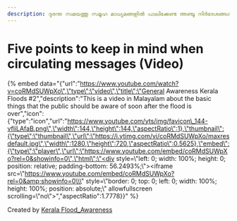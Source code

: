 ```yaml
---
description: ദുരന്ത സമയത്തു സമൂഹ മാധ്യമങ്ങളിൽ പാലിക്കേണ്ട അഞ്ചു നിർദേശങ്ങൾ
---
```


# Five points to keep in mind when circulating messages \(Video\)

{% embed data="{\"url\":\"https://www.youtube.com/watch?v=coRMdSUWpXo\",\"type\":\"video\",\"title\":\"General Awareness Kerala Floods \#2\",\"description\":\"This is a video in Malayalam about the basic things that the public should be aware of soon after the flood is over\",\"icon\":{\"type\":\"icon\",\"url\":\"https://www.youtube.com/yts/img/favicon\_144-vfliLAfaB.png\",\"width\":144,\"height\":144,\"aspectRatio\":1},\"thumbnail\":{\"type\":\"thumbnail\",\"url\":\"https://i.ytimg.com/vi/coRMdSUWpXo/maxresdefault.jpg\",\"width\":1280,\"height\":720,\"aspectRatio\":0.5625},\"embed\":{\"type\":\"player\",\"url\":\"https://www.youtube.com/embed/coRMdSUWpXo?rel=0&showinfo=0\",\"html\":\"<div style=\\\"left: 0; width: 100%; height: 0; position: relative; padding-bottom: 56.2493%;\\\"><iframe src=\\\"https://www.youtube.com/embed/coRMdSUWpXo?rel=0&amp;showinfo=0\\\" style=\\\"border: 0; top: 0; left: 0; width: 100%; height: 100%; position: absolute;\\\" allowfullscreen scrolling=\\\"no\\\"></iframe></div>\",\"aspectRatio\":1.7778}}" %}

  
Created by [Kerala Flood\_Awareness](https://www.youtube.com/channel/UCTRQxF0ZqselrQoVaKb1Naw)  


